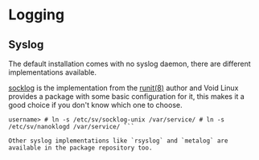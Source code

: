 # Logging

## Syslog

The default installation comes with no syslog daemon, there are
different implementations available.

[socklog](http://smarden.org/socklog/) is the implementation from the
[runit(8)](https://man.voidlinux.org/runit.8) author and Void Linux
provides a package with some basic configuration for it, this makes it
a good choice if you don't know which one to choose.

``` # xbps-install -S socklog-void # usermod -aG socklog <your
username> # ln -s /etc/sv/socklog-unix /var/service/ # ln -s
/etc/sv/nanoklogd /var/service/ ```

Other syslog implementations like `rsyslog` and `metalog` are
available in the package repository too.
